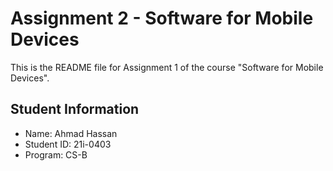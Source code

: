 # Assignment 2 - Software for Mobile Devices

This is the README file for Assignment 1 of the course "Software for Mobile Devices". 

## Student Information
- Name: Ahmad Hassan
- Student ID: 21i-0403
- Program: CS-B


